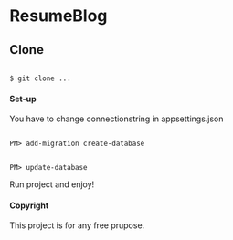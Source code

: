# ResumeBlog

## Clone

````console

$ git clone ...

````

#### Set-up

You have to change connectionstring in appsettings.json

````console

PM> add-migration create-database

````

````console

PM> update-database

````

Run project and enjoy!

#### Copyright

This project is for any free prupose.